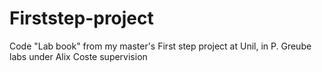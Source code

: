 # Firststep-project
Code "Lab book" from my master's First step project at Unil, in P. Greube labs under Alix Coste supervision
